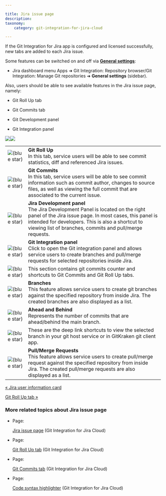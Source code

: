 ```yaml
---

title: Jira issue page
description:
taxonomy:
    category: git-integration-for-jira-cloud

---
```

If the Git Integration for Jira app is configured and licensed successfully, new tabs are added to each Jira issue.

Some features can be switched on and off via [**General settings**](/wiki/spaces/GITCLOUD/pages/1923025087/General+settings+for+administrators):

*   Jira dashboard menu Apps ➜ Git Integration: Repository browser/Git Integration: Manage Git repositories ➜ **General settings** (sidebar).



Also, users should be able to see available features in the Jira issue page, namely:

*   Git Roll Up tab

*   Git Commits tab

*   Git Development panel

*   Git Integration panel


![](https://bigbrassband.atlassian.net/wiki/download/attachments/1923025695/gitcloud-jira-issue-page-view-sel.png?version=1&modificationDate=1635413888629&cacheVersion=1&api=v2)![](https://bigbrassband.atlassian.net/wiki/download/thumbnails/1923025695/gitcloud-jira-issue-git-integration-panel-view-sel.png?version=2&modificationDate=1635414162343&cacheVersion=1&api=v2&width=340&height=339)

|     |     |
| --- | --- |
| ![(blue star)](/wiki/s/-1639011364/6452/8b4898d3c114827e64ec143b4fa79bb76a6cfa5b/_/images/icons/emoticons/star_blue.png) | **Git Roll Up**  <br>In this tab, service users will be able to see commit statistics, diff and referenced Jira issues. |
| ![(blue star)](/wiki/s/-1639011364/6452/8b4898d3c114827e64ec143b4fa79bb76a6cfa5b/_/images/icons/emoticons/star_blue.png) | **Git Commits**  <br>In this tab, service users will be able to see commit information such as commit author, changes to source files, as well as viewing the full commit that are associated to the current issue. |
| ![(blue star)](/wiki/s/-1639011364/6452/8b4898d3c114827e64ec143b4fa79bb76a6cfa5b/_/images/icons/emoticons/star_blue.png) | **Jira Development panel**  <br>The Jira Development Panel is located on the right panel of the Jira issue page. In most cases, this panel is intended for developers. This is also a shortcut to viewing list of branches, commits and pull/merge requests. |
| ![(blue star)](/wiki/s/-1639011364/6452/8b4898d3c114827e64ec143b4fa79bb76a6cfa5b/_/images/icons/emoticons/star_blue.png) | **Git Integration panel**  <br>Click to open the Git integration panel and allows service users to create branches and pull/merge requests for selected repositories inside Jira. |
| ![(blue star)](/wiki/s/-1639011364/6452/8b4898d3c114827e64ec143b4fa79bb76a6cfa5b/_/images/icons/emoticons/star_blue.png) | This section contains git commits counter and shortcuts to Git Commits and Git Roll Up tabs. |
| ![(blue star)](/wiki/s/-1639011364/6452/8b4898d3c114827e64ec143b4fa79bb76a6cfa5b/_/images/icons/emoticons/star_blue.png) | **Branches**  <br>This feature allows service users to create git branches against the specified repository from inside Jira. The created branches are also displayed as a list. |
| ![(blue star)](/wiki/s/-1639011364/6452/8b4898d3c114827e64ec143b4fa79bb76a6cfa5b/_/images/icons/emoticons/star_blue.png) | **Ahead and Behind**  <br>Represents the number of commits that are ahead/behind the main branch. |
| ![(blue star)](/wiki/s/-1639011364/6452/8b4898d3c114827e64ec143b4fa79bb76a6cfa5b/_/images/icons/emoticons/star_blue.png) | These are the deep link shortcuts to view the selected branch in your git host service or in GitKraken git client app. |
| ![(blue star)](/wiki/s/-1639011364/6452/8b4898d3c114827e64ec143b4fa79bb76a6cfa5b/_/images/icons/emoticons/star_blue.png) | **Pull/Merge Requests**  <br>This feature allows service users to create pull/merge request against the specified repository from inside Jira. The created pull/merge requests are also displayed as a list. |

[« Jira user information card](/wiki/spaces/GITCLOUD/pages/1923025668/Jira+user+information+card)

[Git Roll Up tab »](/wiki/spaces/GITCLOUD/pages/1923025721/Git+Roll+Up+tab)

### More related topics about Jira issue page

*   Page:

    [Jira issue page](/wiki/spaces/GITCLOUD/pages/1923025695/Jira+issue+page) (Git Integration for Jira Cloud)

*   Page:

    [Git Roll Up tab](/wiki/spaces/GITCLOUD/pages/1923025721/Git+Roll+Up+tab) (Git Integration for Jira Cloud)

*   Page:

    [Git Commits tab](/wiki/spaces/GITCLOUD/pages/1923025766/Git+Commits+tab) (Git Integration for Jira Cloud)

*   Page:

    [Code syntax highlighter](/wiki/spaces/GITCLOUD/pages/1923025790/Code+syntax+highlighter) (Git Integration for Jira Cloud)